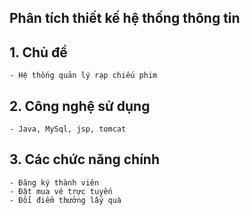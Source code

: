 ## Phân tích thiết kế hệ thống thông tin
## 1. Chủ đề
    - Hệ thống quản lý rạp chiếu phim
## 2. Công nghệ sử dụng
    - Java, MySql, jsp, tomcat
## 3. Các chức năng chính
    - Đăng ký thành viên
    - Đặt mua vé trực tuyến
    - Đổi điểm thưởng lấy quà



